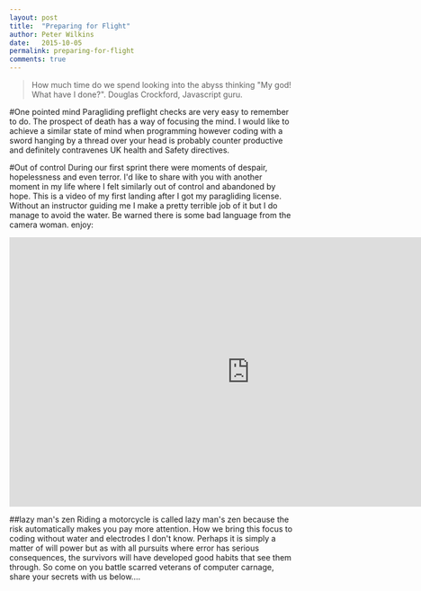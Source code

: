 ```yaml
---
layout: post
title:  "Preparing for Flight"
author: Peter Wilkins
date:   2015-10-05
permalink: preparing-for-flight
comments: true
---
```



> How much time do we spend looking into the abyss thinking "My god! What have I   done?".
 Douglas Crockford, Javascript guru.

#One pointed mind
Paragliding preflight checks are very easy to remember to do. The prospect of death has a way of focusing the mind. I would like to achieve a similar state of mind when programming however coding with a sword hanging by a thread over your head is probably counter productive and definitely contravenes UK health and Safety directives.

#Out of control
During our first sprint there were moments of despair, hopelessness and even terror. I'd like to share with you with another moment in my life where I felt similarly out of control and abandoned by hope. This is a video of my first landing after I got my paragliding license. Without an instructor guiding me I make a pretty terrible job of it but I do manage to avoid the water. Be warned there is some bad language from the camera woman. enjoy:

<iframe width="854" height="480" src="https://www.youtube.com/embed/pIiF7u_-5Zo" frameborder="0" allowfullscreen></iframe>

##lazy man's zen
Riding a motorcycle is called lazy man's zen because the risk automatically makes you pay more attention. How we bring this focus to coding without water and electrodes I don't know. Perhaps it is simply a matter of will power but as with all pursuits where error has serious consequences, the survivors will have developed good habits that see them through. So come on you battle scarred veterans of computer carnage, share your secrets with us below....

